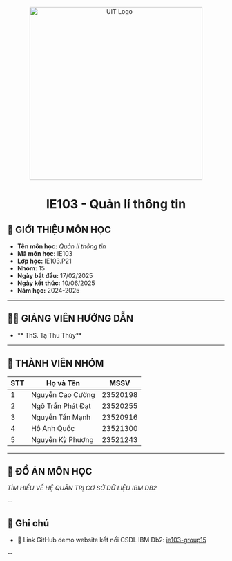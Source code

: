 <p align="center">
  <img src="https://www.uit.edu.vn/sites/vi/files/banner_uit.png" alt="UIT Logo" width="400"/>
</p>

<h1 align="center">IE103 - Quản lí thông tin</h1>

## 📘 GIỚI THIỆU MÔN HỌC
- **Tên môn học:** *Quản lí thông tin*  
- **Mã môn học:** IE103  
- **Lớp học:** IE103.P21
- **Nhóm:** 15 
- **Ngày bắt đầu:** 17/02/2025  
- **Ngày kết thúc:** 10/06/2025  
- **Năm học:** 2024-2025  

---

## 👨‍🏫 GIẢNG VIÊN HƯỚNG DẪN
- ** ThS. Tạ Thu Thủy**

---

## 👥 THÀNH VIÊN NHÓM

| STT | Họ và Tên         | MSSV     |
|-----|-------------------|----------|
| 1   | Nguyễn Cao Cường  | 23520198 |
| 2   | Ngô Trần Phát Đạt | 23520255 |
| 3   | Nguyễn Tấn Mạnh   | 23520916 |
| 4   | Hồ Anh Quốc       | 23521300 |
| 5   | Nguyễn Kỳ Phương  | 23521243 |

---

## 📌 ĐỒ ÁN MÔN HỌC
*TÌM HIỂU VỀ HỆ QUẢN TRỊ CƠ SỞ DỮ LIỆU IBM DB2*

--

## 📝 Ghi chú
- 🔗 Link GitHub demo website kết nối CSDL IBM Db2: [ie103-group15](https://github.com/manh-05-uit/ie103-group15)

--
